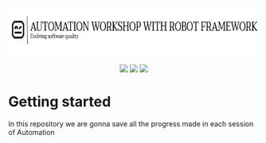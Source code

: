 <p align="center">
  <img src="/img/readme-img.png" width="700" height="100" />
</p>
<p align="center">
<img src="https://img.shields.io/badge/python-3670A0?style=for-the-badge&logo=python&logoColor=ffdd54"  />
<img src="https://img.shields.io/badge/-TestingLibrary-%23E33332?style=for-the-badge&logo=testing-library&logoColor=white"  />
<img src="https://img.shields.io/badge/node.js-6DA55F?style=for-the-badge&logo=node.js&logoColor=white4"  />
</p>

# Getting started
In this repository we are gonna save all the progress made in each session of Automation
